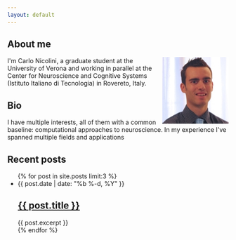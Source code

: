 ```yaml
---
layout: default
---
```


<h2>About me</h2>
<img src="static/nicolini.jpg" style="float: right; width: 30%">
I'm Carlo Nicolini, a graduate student at the University of Verona and working in parallel at the Center for Neuroscience and Cognitive Systems (Istituto Italiano di Tecnologia) in Rovereto, Italy. 


<!-- ([map](https://www.google.com/maps/place/Roveret://www.google.com/maps/place/38068+Rovereto+TN,+It%C3%A1lie/@47.2603133,11.7074777,5z/data=!4m2!3m1!1s0x47820ec143127041:0x6a9664123aebfadf)). -->

<h2> Bio </h2>
I have multiple interests, all of them with a common baseline: computational approaches to neuroscience.
In my experience I've spanned multiple fields and applications 

<h2>Recent posts</h2>
<ul class="post-list">
    {% for post in site.posts limit:3 %}
        <li>
            <span class="post-meta">{{ post.date | date: "%b %-d, %Y" }}</span>
            <h2>
                <a class="post-link" href="{{ post.url | prepend: site.baseurl }}">{{ post.title }}</a>
            </h2>
            {{ post.excerpt }}
        </li>
    {% endfor %}
</ul>
